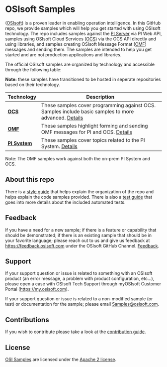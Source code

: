# OSIsoft Samples

([OSIsoft](https://www.osisoft.com/)) is a proven leader in enabling operation intelligence. In this GitHub repo, we provide samples which will help you get started with using OSIsoft technology. The repo includes samples against the [PI Server](https://www.osisoft.com/pi-system/) via PI Web API, samples using OSIsoft Cloud Services ([OCS](https://cloud.osisoft.com/welcome)) via the OCS API directly and using libraries, and samples creating OSIsoft Message Format ([OMF](https://pisquare.osisoft.com/community/developers-club/omf)) messages and sending them. The samples are intended to help you get started and are not production applications and libraries.

The official OSIsoft samples are organized by technology and accessible through the following table:

**Note:** these samples have transitioned to be hosted in seperate repositories based on their technology.

| Technology                                                        | Description                                                                                                                                        |
| ----------------------------------------------------------------- | -------------------------------------------------------------------------------------------------------------------------------------------------- |
| **[OCS](https://github.com/osisoft/OSI-Samples-OCS)**             | These samples cover programming against OCS. Samples include basic samples to more advanced. [Details](https://github.com/osisoft/OSI-Samples-OCS) |
| **[OMF](https://github.com/osisoft/OSI-Samples-OMF)**             | These samples highlight forming and sending OMF messages for PI and OCS. [Details](https://github.com/osisoft/OSI-Samples-OMF)                     |
| **[PI System](https://github.com/osisoft/OSI-Samples-PI-System)** | These samples cover topics related to the PI System. [Details](https://github.com/osisoft/OSI-Samples-PI-System)                                   |

Note: The OMF samples work against both the on-prem PI System and OCS.

## About this repo

There is a [style guide](STYLE_GUIDE.md) that helps explain the organization of the repo and helps explain the code samples provided. There is also a [test guide](TEST_GUIDE.md) that goes into more details about the included automated tests.

## Feedback

If you have a need for a new sample; if there is a feature or capability that should be demonstrated; if there is an existing sample that should be in your favorite language; please reach out to us and give us feedback at https://feedback.osisoft.com under the OSIsoft GitHub Channel. [Feedback](https://feedback.osisoft.com/forums/922279-osisoft-github).

## Support

If your support question or issue is related to something with an OSIsoft product (an error message, a problem with product configuration, etc...), please open a case with OSIsoft Tech Support through myOSIsoft Customer Portal (https://my.osisoft.com).

If your support question or issue is related to a non-modified sample (or test) or documentation for the sample; please email Samples@osisoft.com.

## Contributions

If you wish to contribute please take a look at the [contribution guide](CONTRIBUTING.md).

## License

[OSI Samples](https://github.com/osisoft/OSI-Samples) are licensed under the [Apache 2 license](LICENSE).

